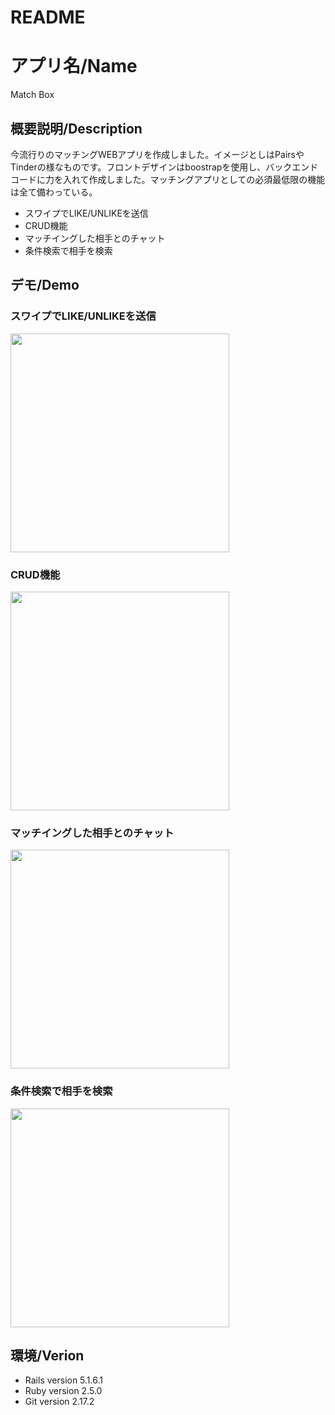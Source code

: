 # README
アプリ名/Name
====
Match Box

## 概要説明/Description
今流行りのマッチングWEBアプリを作成しました。イメージとしはPairsやTinderの様なものです。フロントデザインはboostrapを使用し、バックエンドコードに力を入れて作成しました。マッチングアプリとしての必須最低限の機能は全て備わっている。

- スワイプでLIKE/UNLIKEを送信
- CRUD機能
- マッチイングした相手とのチャット
- 条件検索で相手を検索



## デモ/Demo
### スワイプでLIKE/UNLIKEを送信
<img src="https://github.com/hiroki12/matchingapp/blob/master/images/like:unlike.mov.gif?raw=true" width="350">

### CRUD機能
<img src="https://github.com/hiroki12/matchingapp/blob/master/images/crud.mov.gif?raw=true" width="350">


### マッチイングした相手とのチャット
<img src="https://github.com/hiroki12/matchingapp/blob/master/images/chat.mov.gif?raw=true" width="350">


### 条件検索で相手を検索
<img src="https://github.com/hiroki12/matchingapp/blob/master/images/search.mov.gif?raw=true" width="350">

## 環境/Verion
- Rails version 5.1.6.1
- Ruby version 2.5.0
- Git version 2.17.2
